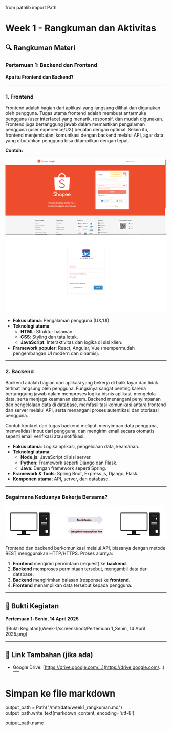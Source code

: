 from pathlib import Path

# Week 1 - Rangkuman dan Aktivitas

## 🔍 Rangkuman Materi

### Pertemuan 1: Backend dan Frontend

#### Apa itu Frontend dan Backend?

---

### **1. Frontend**

Frontend adalah bagian dari aplikasi yang langsung dilihat dan digunakan oleh pengguna. Tugas utama frontend adalah membuat antarmuka pengguna (user interface) yang menarik, responsif, dan mudah digunakan. Frontend juga bertanggung jawab dalam memastikan pengalaman pengguna (user experience/UX) berjalan dengan optimal. Selain itu, frontend menjembatani komunikasi dengan backend melalui API, agar data yang dibutuhkan pengguna bisa ditampilkan dengan tepat.

**Contoh:**

![Frontend Info 1](Week-1/screenshoot/image.png)  
![Frontend Info 2](Week-1/screenshoot/image-1.png)

- **Fokus utama**: Pengalaman pengguna (UX/UI).
- **Teknologi utama**:
  - **HTML**: Struktur halaman.
  - **CSS**: Styling dan tata letak.
  - **JavaScript**: Interaktivitas dan logika di sisi klien.
- **Framework populer**: React, Angular, Vue (mempermudah pengembangan UI modern dan dinamis).

---

### **2. Backend**

Backend adalah bagian dari aplikasi yang bekerja di balik layar dan tidak terlihat langsung oleh pengguna. Fungsinya sangat penting karena bertanggung jawab dalam memproses logika bisnis aplikasi, mengelola data, serta menjaga keamanan sistem. Backend menangani penyimpanan dan pengelolaan data di database, memfasilitasi komunikasi antara frontend dan server melalui API, serta menangani proses autentikasi dan otorisasi pengguna.

Contoh konkret dari tugas backend meliputi menyimpan data pengguna, memvalidasi input dari pengguna, dan mengirim email secara otomatis seperti email verifikasi atau notifikasi.

- **Fokus utama**: Logika aplikasi, pengelolaan data, keamanan.
- **Teknologi utama**:
  - **Node.js**: JavaScript di sisi server.
  - **Python**: Framework seperti Django dan Flask.
  - **Java**: Dengan framework seperti Spring.
- **Framework & Tools**: Spring Boot, Express.js, Django, Flask.
- **Komponen utama**: API, server, dan database.

---

### **Bagaimana Keduanya Bekerja Bersama?**

![Frontend-Backend Flow](Week-1/screenshoot/image-2.png)

Frontend dan backend berkomunikasi melalui API, biasanya dengan metode REST menggunakan HTTP/HTTPS. Proses alurnya:

1. **Frontend** mengirim permintaan (request) ke **backend**.
2. **Backend** memproses permintaan tersebut, mengambil data dari database.
3. **Backend** mengirimkan balasan (response) ke **frontend**.
4. **Frontend** menampilkan data tersebut kepada pengguna.

---

## 📸 Bukti Kegiatan

**Pertemuan 1: Senin, 14 April 2025**

![Bukti Kegiatan](Week-1/screenshoot/Pertemuan 1_Senin, 14 April 2025.png)

---

## 📂 Link Tambahan (jika ada)

- Google Drive: [https://drive.google.com/...](https://drive.google.com/...)
  """

# Simpan ke file markdown

output_path = Path("/mnt/data/week1_rangkuman.md")
output_path.write_text(markdown_content, encoding='utf-8')

output_path.name
